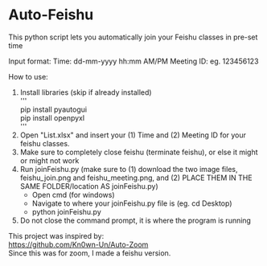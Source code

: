 # Auto-Feishu
This python script lets you automatically join your Feishu classes in pre-set time

Input format:
  Time: dd-mm-yyyy hh:mm AM/PM
  Meeting ID: eg. 123456123
  
How to use:
  1. Install libraries  (skip if already installed)  
'''  
        pip install pyautogui  
        pip install openpyxl  
'''  
  2. Open "List.xlsx" and insert your (1) Time and (2) Meeting ID for your feishu classes. 
  3. Make sure to completely close feishu (terminate feishu), or else it might or might not work
  4. Run joinFeishu.py  (make sure to (1) download the two image files, feishu_join.png and feishu_meeting.png, and (2) PLACE THEM IN THE SAME FOLDER/location AS joinFeishu.py)  
     - Open cmd (for windows)  
     - Navigate to where your joinFeishu.py file is  (eg. cd Desktop)  
     - python joinFeishu.py  
  5. Do not close the command prompt, it is where the program is running
  
This project was inspired by:  
  https://github.com/Kn0wn-Un/Auto-Zoom  
 Since this was for zoom, I made a feishu version.
